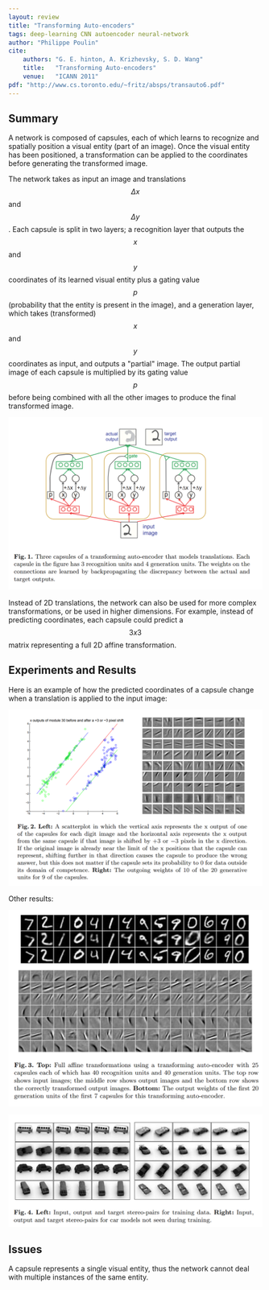 ```yaml
---
layout: review
title: "Transforming Auto-encoders"
tags: deep-learning CNN autoencoder neural-network
author: "Philippe Poulin"
cite:
    authors: "G. E. hinton, A. Krizhevsky, S. D. Wang"
    title:   "Transforming Auto-encoders"
    venue:   "ICANN 2011"
pdf: "http://www.cs.toronto.edu/~fritz/absps/transauto6.pdf"
---
```


## Summary

A network is composed of capsules, each of which learns to recognize and spatially position a visual entity (part of an image). Once the visual entity has been positioned, a transformation can be applied to the coordinates before generating the transformed image.

The network takes as input an image and translations $$\Delta x$$ and $$\Delta y$$. Each capsule is split in two layers; a recognition layer that outputs the $$x$$ and $$y$$ coordinates of its learned visual entity plus a gating value $$p$$ (probability that the entity is present in the image), and a generation layer, which takes (transformed) $$x$$ and $$y$$ coordinates as input, and outputs a "partial" image. The output partial image of each capsule is multiplied by its gating value $$p$$ before being combined with all the other images to produce the final transformed image.

![](/article/images/transforming-auto-encoders/figure1.png)

Instead of 2D translations, the network can also be used for more complex transformations, or be used in higher dimensions.
For example, instead of predicting coordinates, each capsule could predict a $$3 x 3$$ matrix representing a full 2D affine transformation.


## Experiments and Results

Here is an example of how the predicted coordinates of a capsule change when a translation is applied to the input image:

![](/article/images/transforming-auto-encoders/figure2.png)

Other results:


![](/article/images/transforming-auto-encoders/figure3.png)

![](/article/images/transforming-auto-encoders/figure4.png)


## Issues

A capsule represents a single visual entity, thus the network cannot deal with multiple instances of the same entity.